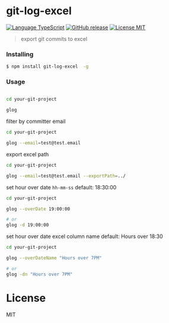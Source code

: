 # git-log-excel

[![Language TypeScript](https://img.shields.io/badge/language-typescript-brightgreen?style=flat-square)](https://github.com/hi-cactus/git-log-excel)
[![GitHub release](https://img.shields.io/github/package-json/v/hi-cactus/git-log-excel?style=flat-square)](https://github.com/hi-cactus/git-log-excel/releases)
[![License MIT](https://img.shields.io/github/license/Wimjiang/utility?style=flat-square)](https://github.com/hi-cactus/git-log-excel)

> export git commits to excel

### Installing

```bash
$ npm install git-log-excel  -g
```

### Usage

```bash

cd your-git-project

glog
```

filter by committer email

```bash
cd your-git-project

glog --email=test@test.email
```

export excel path

```bash
cd your-git-project

glog --email=test@test.email --exportPath=../
```

set hour over date `hh-mm-ss` default: 18:30:00

```bash
cd your-git-project

glog --overDate 19:00:00

# or
glog -d 19:00:00
```

set hour over date excel column name default: Hours over 18:30

```bash
cd your-git-project

glog --overDateName "Hours over 7PM"

# or
glog -dn "Hours over 7PM"
```

# License

MIT

